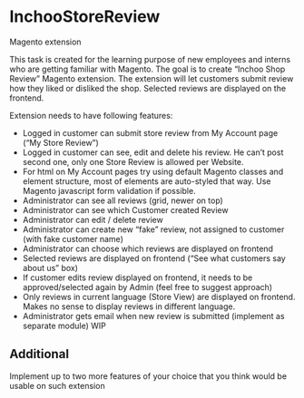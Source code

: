 # InchooStoreReview

Magento extension

This task is created for the learning purpose of new employees and interns who are getting familiar with Magento. The goal is to create “Inchoo Shop Review” Magento extension. 
The extension will let customers submit review how they liked or disliked the shop. Selected reviews are displayed on the frontend.

Extension needs to have following features:

* Logged in customer can submit store review from My Account page (“My Store Review”)
* Logged in customer can see, edit and delete his review. He can’t post second one, only one Store Review is allowed per Website.
* For html on My Account pages try using default Magento classes and element structure, most of elements are auto-styled that way. Use Magento javascript form validation if possible.
* Administrator can see all reviews (grid, newer on top)
* Administrator can see which Customer created Review
* Administrator can edit / delete review
* Administrator can create new “fake” review, not assigned to customer (with fake customer name)
* Administrator can choose which reviews are displayed on frontend
* Selected reviews are displayed on frontend (“See what customers say about us” box)
* If customer edits review displayed on frontend, it needs to be approved/selected again by Admin (feel free to suggest approach)
* Only reviews in current language (Store View) are displayed on frontend. Makes no sense to display reviews in different language.
* Administrator gets email when new review is submitted (implement as separate module) WIP

## Additional
Implement up to two more features of your choice that you think would be usable on such extension
